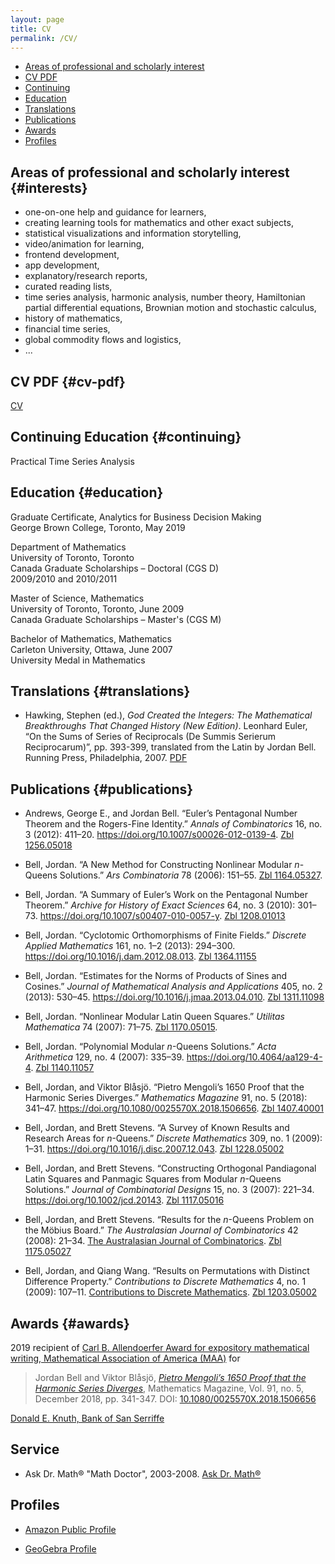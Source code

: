 ```yaml
---
layout: page
title: CV
permalink: /CV/
---
```


- [Areas of professional and scholarly interest](#interests)
- [CV PDF](#cv-pdf)
- [Continuing](#continuing)
- [Education](#education)
- [Translations](#translations)
- [Publications](#publications)
- [Awards](#awards)
- [Profiles](#profiles)

## Areas of professional and scholarly interest {#interests}

- one-on-one help and guidance for learners,
- creating learning tools for mathematics and other exact subjects,
- statistical visualizations and information storytelling,
- video/animation for learning,
- frontend development,
- app development,
- explanatory/research reports,
- curated reading lists,
- time series analysis, harmonic analysis, number theory, Hamiltonian partial differential equations, Brownian motion and stochastic calculus,
- history of mathematics,
- financial time series,
- global commodity flows and logistics,
- ...

## CV PDF {#cv-pdf}

[CV](/LaTeX/CV/cv_bell.pdf)

## Continuing Education {#continuing}

Practical Time Series Analysis


## Education {#education}

Graduate Certificate, Analytics for Business Decision Making  
George Brown College, Toronto, May 2019

Department of Mathematics  
University of Toronto, Toronto  
Canada Graduate Scholarships – Doctoral (CGS D)  
2009/2010 and 2010/2011

Master of Science, Mathematics  
University of Toronto, Toronto, June 2009  
Canada Graduate Scholarships – Master's (CGS M)

Bachelor of Mathematics, Mathematics  
Carleton University, Ottawa, June 2007  
University Medal in Mathematics

## Translations {#translations}

- Hawking, Stephen (ed.), *God Created the Integers: The Mathematical Breakthroughs That Changed History (New Edition)*. Leonhard Euler, “On the Sums of Series of Reciprocals (De Summis Serierum Reciprocarum)”, pp. 393-399, translated from the Latin by Jordan Bell. Running Press, Philadelphia, 2007. [PDF](/assets/pdfs/E41.pdf)


## Publications {#publications}

- Andrews, George E., and Jordan Bell. “Euler’s Pentagonal Number Theorem and the Rogers-Fine Identity.” *Annals of Combinatorics* 16, no. 3 (2012): 411–20. <https://doi.org/10.1007/s00026-012-0139-4>. [Zbl 1256.05018](https://zbmath.org/?q=an%3A1256.05018)

- Bell, Jordan. “A New Method for Constructing Nonlinear Modular *n*-Queens Solutions.” *Ars Combinatoria* 78 (2006): 151–55. [Zbl 1164.05327](https://zbmath.org/?q=an%3A1164.05327).

- Bell, Jordan. “A Summary of Euler’s Work on the Pentagonal Number Theorem.” *Archive for History of Exact Sciences* 64, no. 3 (2010): 301–73. <https://doi.org/10.1007/s00407-010-0057-y>. [Zbl 1208.01013](https://zbmath.org/?q=an%3A1208.01013)

- Bell, Jordan. “Cyclotomic Orthomorphisms of Finite Fields.” *Discrete Applied Mathematics* 161, no. 1–2 (2013): 294–300. <https://doi.org/10.1016/j.dam.2012.08.013>. [Zbl 1364.11155](https://zbmath.org/?q=an%3A1364.11155)

- Bell, Jordan. “Estimates for the Norms of Products of Sines and Cosines.” *Journal of Mathematical Analysis and Applications* 405, no. 2 (2013): 530–45. <https://doi.org/10.1016/j.jmaa.2013.04.010>. [Zbl 1311.11098](https://zbmath.org/?q=an%3A1311.11098)

- Bell, Jordan. “Nonlinear Modular Latin Queen Squares.” *Utilitas Mathematica* 74 (2007): 71–75. [Zbl 1170.05015](https://zbmath.org/?q=an%3A1170.05015).

- Bell, Jordan. “Polynomial Modular *n*-Queens Solutions.” *Acta Arithmetica* 129, no. 4 (2007): 335–39. <https://doi.org/10.4064/aa129-4-4>. [Zbl 1140.11057](https://zbmath.org/?q=an%3A1140.11057)

- Bell, Jordan, and Viktor Blåsjö. “Pietro Mengoli’s 1650 Proof that the Harmonic Series Diverges.” *Mathematics Magazine* 91, no. 5 (2018): 341–47. <https://doi.org/10.1080/0025570X.2018.1506656>. [Zbl 1407.40001](https://zbmath.org/?q=an%3A1407.40001)

- Bell, Jordan, and Brett Stevens. “A Survey of Known Results and Research Areas for *n*-Queens.” *Discrete Mathematics* 309, no. 1 (2009): 1–31. <https://doi.org/10.1016/j.disc.2007.12.043>. [Zbl 1228.05002](https://zbmath.org/?q=an%3A1228.05002)

- Bell, Jordan, and Brett Stevens. “Constructing Orthogonal Pandiagonal Latin Squares and Panmagic Squares from Modular *n*-Queens Solutions.” *Journal of Combinatorial Designs* 15, no. 3 (2007): 221–34. <https://doi.org/10.1002/jcd.20143>. [Zbl 1117.05016](https://zbmath.org/?q=an%3A1117.05016)

- Bell, Jordan, and Brett Stevens. “Results for the *n*-Queens Problem on the Möbius Board.” *The Australasian Journal of Combinatorics* 42 (2008): 21–34. [The Australasian Journal of Combinatorics](https://ajc.maths.uq.edu.au). [Zbl 1175.05027](https://zbmath.org/?q=an%3A1175.05027)

- Bell, Jordan, and Qiang Wang. “Results on Permutations with Distinct Difference Property.” *Contributions to Discrete Mathematics* 4, no. 1 (2009): 107–11. [Contributions to Discrete Mathematics](https://cdm.ucalgary.ca/). [Zbl 1203.05002](https://zbmath.org/?q=an%3A1203.05002)

## Awards {#awards}

2019 recipient of [Carl B. Allendoerfer Award for expository mathematical writing, Mathematical Association of America (MAA)](https://www.maa.org/programs-and-communities/member-communities/maa-awards/writing-awards/carl-b-allendoerfer-awards) for
> Jordan Bell and Viktor Blåsjö, [*Pietro Mengoli’s 1650 Proof that the Harmonic Series Diverges*](https://doi.org/10.1080/0025570X.2018.1506656), Mathematics Magazine, Vol. 91, no. 5, December 2018, pp. 341-347. DOI: [10.1080/0025570X.2018.1506656](https://doi.org/10.1080/0025570X.2018.1506656)

[Donald E. Knuth, Bank of San Serriffe](https://www-cs-faculty.stanford.edu/~knuth/boss.html)

## Service

- Ask Dr. Math® "Math Doctor", 2003-2008. [Ask Dr. Math®](https://www.nctm.org/archives/dr.math/index.htm)

## Profiles

- [Amazon Public Profile](https://www.amazon.com/gp/profile/amzn1.account.AHBGB7NGF3DGOUKGRF67J2GIKZXQ)

- [GeoGebra Profile](https://www.geogebra.org/u/jordanbell2357)